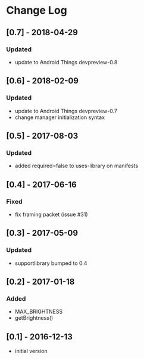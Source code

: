 # Change Log

## [0.7] - 2018-04-29
### Updated
- update to Android Things devpreview-0.8

## [0.6] - 2018-02-09
### Updated
- update to Android Things devpreview-0.7
- change manager initialization syntax

## [0.5] - 2017-08-03
### Updated
- added required=false to uses-library on manifests

## [0.4] - 2017-06-16
### Fixed
- fix framing packet (issue #31)

## [0.3] - 2017-05-09
### Updated
- supportlibrary bumped to 0.4

## [0.2] - 2017-01-18
### Added
- MAX_BRIGHTNESS
- getBrightness()

## [0.1] - 2016-12-13
- initial version
